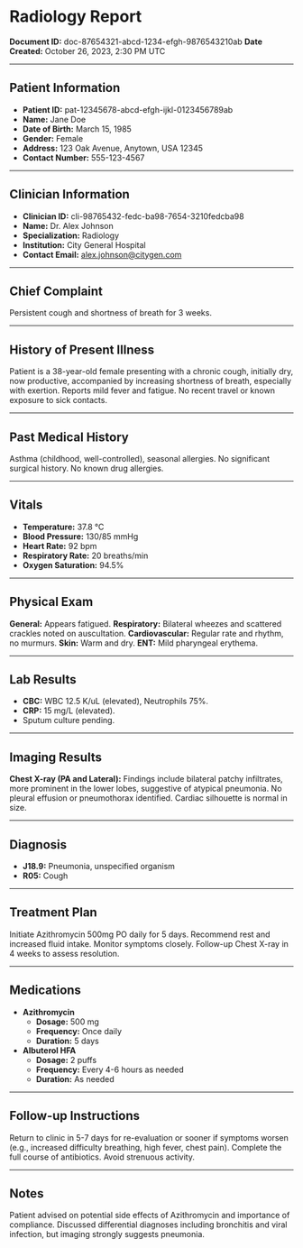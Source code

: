 # Radiology Report

**Document ID:** doc-87654321-abcd-1234-efgh-9876543210ab
**Date Created:** October 26, 2023, 2:30 PM UTC

---

## Patient Information

*   **Patient ID:** pat-12345678-abcd-efgh-ijkl-0123456789ab
*   **Name:** Jane Doe
*   **Date of Birth:** March 15, 1985
*   **Gender:** Female
*   **Address:** 123 Oak Avenue, Anytown, USA 12345
*   **Contact Number:** 555-123-4567

---

## Clinician Information

*   **Clinician ID:** cli-98765432-fedc-ba98-7654-3210fedcba98
*   **Name:** Dr. Alex Johnson
*   **Specialization:** Radiology
*   **Institution:** City General Hospital
*   **Contact Email:** alex.johnson@citygen.com

---

## Chief Complaint

Persistent cough and shortness of breath for 3 weeks.

---

## History of Present Illness

Patient is a 38-year-old female presenting with a chronic cough, initially dry, now productive, accompanied by increasing shortness of breath, especially with exertion. Reports mild fever and fatigue. No recent travel or known exposure to sick contacts.

---

## Past Medical History

Asthma (childhood, well-controlled), seasonal allergies. No significant surgical history. No known drug allergies.

---

## Vitals

*   **Temperature:** 37.8 °C
*   **Blood Pressure:** 130/85 mmHg
*   **Heart Rate:** 92 bpm
*   **Respiratory Rate:** 20 breaths/min
*   **Oxygen Saturation:** 94.5%

---

## Physical Exam

**General:** Appears fatigued.
**Respiratory:** Bilateral wheezes and scattered crackles noted on auscultation.
**Cardiovascular:** Regular rate and rhythm, no murmurs.
**Skin:** Warm and dry.
**ENT:** Mild pharyngeal erythema.

---

## Lab Results

*   **CBC:** WBC 12.5 K/uL (elevated), Neutrophils 75%.
*   **CRP:** 15 mg/L (elevated).
*   Sputum culture pending.

---

## Imaging Results

**Chest X-ray (PA and Lateral):** Findings include bilateral patchy infiltrates, more prominent in the lower lobes, suggestive of atypical pneumonia. No pleural effusion or pneumothorax identified. Cardiac silhouette is normal in size.

---

## Diagnosis

*   **J18.9:** Pneumonia, unspecified organism
*   **R05:** Cough

---

## Treatment Plan

Initiate Azithromycin 500mg PO daily for 5 days. Recommend rest and increased fluid intake. Monitor symptoms closely. Follow-up Chest X-ray in 4 weeks to assess resolution.

---

## Medications

*   **Azithromycin**
    *   **Dosage:** 500 mg
    *   **Frequency:** Once daily
    *   **Duration:** 5 days
*   **Albuterol HFA**
    *   **Dosage:** 2 puffs
    *   **Frequency:** Every 4-6 hours as needed
    *   **Duration:** As needed

---

## Follow-up Instructions

Return to clinic in 5-7 days for re-evaluation or sooner if symptoms worsen (e.g., increased difficulty breathing, high fever, chest pain). Complete the full course of antibiotics. Avoid strenuous activity.

---

## Notes

Patient advised on potential side effects of Azithromycin and importance of compliance. Discussed differential diagnoses including bronchitis and viral infection, but imaging strongly suggests pneumonia.